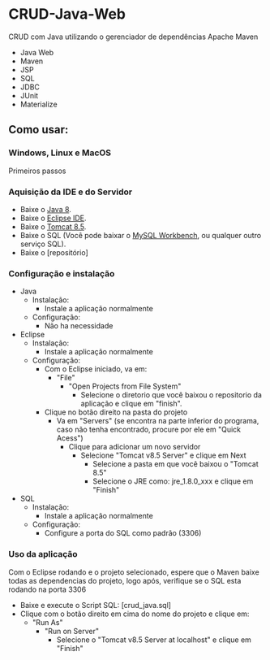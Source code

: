 # CRUD-Java-Web
CRUD com Java utilizando o gerenciador de dependências Apache Maven 

- Java Web
- Maven
- JSP
- SQL
- JDBC
- JUnit
- Materialize

## Como usar:
### Windows, Linux e MacOS
Primeiros passos
### Aquisição da IDE e do Servidor
- Baixe o [Java 8](https://www.java.com/pt_BR/download/).
- Baixe o [Eclipse IDE](https://www.eclipse.org/downloads/).
- Baixe o [Tomcat 8.5](https://tomcat.apache.org/download-80.cgi).
- Baixe o SQL (Você pode baixar o [MySQL Workbench](https://dev.mysql.com/downloads/workbench/), ou qualquer outro serviço SQL).
- Baixe o [repositório]
### Configuração e instalação
- Java
  - Instalação:
    - Instale a aplicação normalmente
  - Configuração:
    - Não ha necessidade
- Eclipse
  - Instalação:
    - Instale a aplicação normalmente
  - Configuração:
    - Com o Eclipse iniciado, va em:
      - "File"
        - "Open Projects from File System"
          - Selecione o diretorio que você baixou o repositorio da aplicação e clique em "finish".
    - Clique no botão direito na pasta do projeto
      - Va em "Servers" (se encontra na parte inferior do programa, caso não tenha encontrado, procure por ele em "Quick Acess")
        - Clique para adicionar um novo servidor
          - Selecione "Tomcat v8.5 Server" e clique em Next
            - Selecione a pasta em que você baixou o "Tomcat 8.5"
            - Selecione o JRE como: jre_1.8.0_xxx e clique em "Finish"
- SQL
  - Instalação:
    - Instale a aplicação normalmente
  - Configuração:
    - Configure a porta do SQL como padrão (3306)
    
### Uso da aplicação
Com o Eclipse rodando e o projeto selecionado, espere que o Maven baixe todas as dependencias do projeto, logo após, verifique se o SQL esta rodando na porta 3306
- Baixe e execute o Script SQL: [crud_java.sql]
- Clique com o botão direito em cima do nome do projeto e clique em:
  - "Run As"
    - "Run on Server"
      - Selecione o "Tomcat v8.5 Server at localhost" e clique em "Finish"